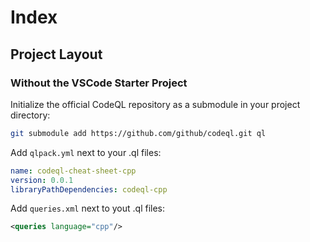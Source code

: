 # Index 

## Project Layout

### Without the VSCode Starter Project

Initialize the official CodeQL repository as a submodule in your project directory:

```sh
git submodule add https://github.com/github/codeql.git ql
```

Add `qlpack.yml` next to your .ql files:

```yml
name: codeql-cheat-sheet-cpp
version: 0.0.1
libraryPathDependencies: codeql-cpp
```

Add `queries.xml` next to yout .ql files:

```xml
<queries language="cpp"/>
```
